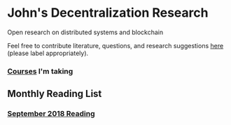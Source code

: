 # John's Decentralization Research
Open research on distributed systems and blockchain

Feel free to contribute literature, questions, and research suggestions [here](https://github.com/jalora/decentralization-research/issues/new) (please label appropriately).

### [Courses](https://github.com/jalora/decentralization-research/issues/5) I'm taking


## Monthly Reading List

### [September 2018 Reading](https://github.com/jalora/decentralization-research/issues/6)
